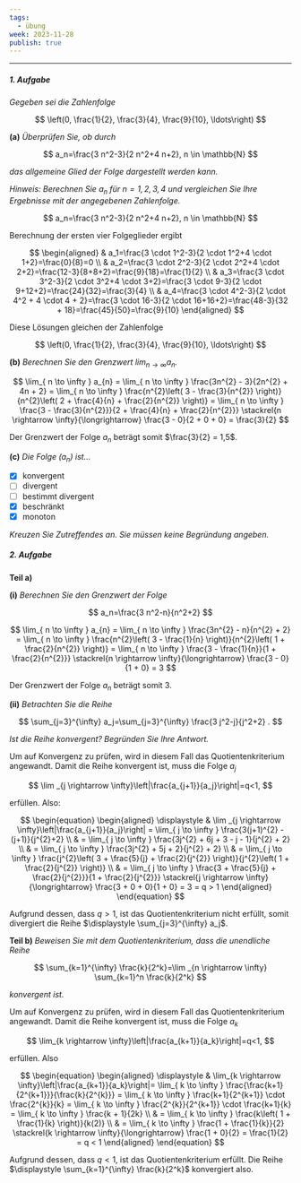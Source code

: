 ```yaml
---
tags:
  - übung
week: 2023-11-28
publish: true
---
```

***
##### 1. Aufgabe
*Gegeben sei die Zahlenfolge*

$$
\left(0, \frac{1}{2}, \frac{3}{4}, \frac{9}{10}, \ldots\right)
$$

**(a)**
*Überprüfen Sie, ob durch*

$$
a_n=\frac{3 n^2-3}{2 n^2+4 n+2}, n \in \mathbb{N}
$$

*das allgemeine Glied der Folge dargestellt werden kann.*

*Hinweis: Berechnen Sie $a_n$ für $n=1,2,3,4$ und vergleichen Sie Ihre Ergebnisse mit der angegebenen Zahlenfolge.*


$$
a_n=\frac{3 n^2-3}{2 n^2+4 n+2}, n \in \mathbb{N}
$$

Berechnung der ersten vier Folgeglieder ergibt

$$
\begin{aligned}
& a_1=\frac{3 \cdot 1^2-3}{2 \cdot 1^2+4 \cdot 1+2}=\frac{0}{8}=0 \\
& a_2=\frac{3 \cdot 2^2-3}{2 \cdot 2^2+4 \cdot 2+2}=\frac{12-3}{8+8+2}=\frac{9}{18}=\frac{1}{2} \\
& a_3=\frac{3 \cdot 3^2-3}{2 \cdot 3^2+4 \cdot 3+2}=\frac{3 \cdot 9-3}{2 \cdot 9+12+2}=\frac{24}{32}=\frac{3}{4} \\
& a_4=\frac{3 \cdot 4^2-3}{2 \cdot 4^2 + 4 \cdot 4 + 2}=\frac{3 \cdot 16-3}{2 \cdot 16+16+2}=\frac{48-3}{32 + 18}=\frac{45}{50}=\frac{9}{10}
\end{aligned}
$$

Diese Lösungen gleichen der Zahlenfolge

$$
\left(0, \frac{1}{2}, \frac{3}{4}, \frac{9}{10}, \ldots\right)
$$

**(b)**
*Berechnen Sie den Grenzwert $\displaystyle \lim _{n \rightarrow \infty} a_n$.*


$$
\lim_{ n \to \infty } a_{n} = \lim_{ n \to \infty } \frac{3n^{2} - 3}{2n^{2} + 4n + 2} = \lim_{ n \to \infty } \frac{n^{2}\left( 3 - \frac{3}{n^{2}} \right)}{n^{2}\left( 2 + \frac{4}{n} + \frac{2}{n^{2}} \right)} = \lim_{ n \to \infty } \frac{3 - \frac{3}{n^{2}}}{2 + \frac{4}{n} + \frac{2}{n^{2}}} \stackrel{n \rightarrow \infty}{\longrightarrow} \frac{3 - 0}{2 + 0 + 0} = \frac{3}{2}
$$

Der Grenzwert der Folge $a_{n}$ beträgt somit $\frac{3}{2} = 1,5$.

**(c)**
*Die Folge $\left(a_n\right)$ ist...*

- [x] konvergent
- [ ] divergent
- [ ] bestimmt divergent
- [x] beschränkt
- [x] monoton

*Kreuzen Sie Zutreffendes an. Sie müssen keine Begründung angeben.*

##### 2. Aufgabe 

**Teil a)**

**(i)**
*Berechnen Sie den Grenzwert der Folge*

$$
a_n=\frac{3 n^2-n}{n^2+2}
$$

$$
\lim_{ n \to \infty } a_{n} = \lim_{ n \to \infty } \frac{3n^{2} - n}{n^{2} + 2} = \lim_{ n \to \infty } \frac{n^{2}\left( 3 - \frac{1}{n} \right)}{n^{2}\left( 1 + \frac{2}{n^{2}} \right)} = \lim_{ n \to \infty } \frac{3 - \frac{1}{n}}{1 + \frac{2}{n^{2}}} \stackrel{n \rightarrow \infty}{\longrightarrow} \frac{3 - 0}{1 + 0} = 3
$$

Der Grenzwert der Folge $a_{n}$ beträgt somit 3.

**(ii)**
*Betrachten Sie die Reihe*

$$
\sum_{j=3}^{\infty} a_j=\sum_{j=3}^{\infty} \frac{3 j^2-j}{j^2+2} .
$$

*Ist die Reihe konvergent? Begründen Sie Ihre Antwort.*

Um auf Konvergenz zu prüfen, wird in diesem Fall das Quotientenkriterium angewandt.
Damit die Reihe konvergent ist, muss die Folge $a_{j}$

$$
\lim _{j \rightarrow \infty}\left|\frac{a_{j+1}}{a_j}\right|=q<1,
$$

erfüllen. Also:

$$
\begin{equation}
\begin{aligned} \displaystyle
& \lim _{j \rightarrow \infty}\left|\frac{a_{j+1}}{a_j}\right| = \lim_{ j \to \infty } \frac{3(j+1)^{2} - (j+1)}{j^{2}+2} \\
& = \lim_{ j \to \infty } \frac{3j^{2} + 6j + 3 - j - 1}{j^{2} + 2} \\
& = \lim_{ j \to \infty } \frac{3j^{2} + 5j + 2}{j^{2} + 2} \\
& = \lim_{ j \to \infty } \frac{j^{2}\left( 3 + \frac{5}{j} + \frac{2}{j^{2}} \right)}{j^{2}\left( 1 + \frac{2}{j^{2}} \right)} \\
& = \lim_{ j \to \infty } \frac{3 + \frac{5}{j} + \frac{2}{j^{2}}}{1 + \frac{2}{j^{2}}} \stackrel{j \rightarrow \infty}{\longrightarrow} \frac{3 + 0 + 0}{1 + 0} = 3 = q > 1
\end{aligned}
\end{equation}
$$

Aufgrund dessen, dass $q > 1$, ist das Quotientenkriterium nicht erfüllt, somit divergiert die Reihe $\displaystyle \sum_{j=3}^{\infty} a_j$.


**Teil b)**
*Beweisen Sie mit dem Quotientenkriterium, dass die unendliche Reihe*

$$
\sum_{k=1}^{\infty} \frac{k}{2^k}=\lim _{n \rightarrow \infty} \sum_{k=1}^n \frac{k}{2^k}
$$

*konvergent ist.*

Um auf Konvergenz zu prüfen, wird in diesem Fall das Quotientenkriterium angewandt.
Damit die Reihe konvergent ist, muss die Folge $a_{k}$

$$
\lim_{k \rightarrow \infty}\left|\frac{a_{k+1}}{a_k}\right|=q<1,
$$

erfüllen. Also

$$
\begin{equation}
\begin{aligned} \displaystyle
& \lim_{k \rightarrow \infty}\left|\frac{a_{k+1}}{a_k}\right|= \lim_{ k \to \infty } \frac{\frac{k+1}{2^{k+1}}}{\frac{k}{2^{k}}} = \lim_{ k \to \infty } \frac{k+1}{2^{k+1}} \cdot \frac{2^{k}}{k} = \lim_{ k \to \infty } \frac{2^{k}}{2^{k+1}} \cdot \frac{k+1}{k} = \lim_{ k \to \infty } \frac{k + 1}{2k} \\
& = \lim_{ k \to \infty } \frac{k\left( 1 + \frac{1}{k} \right)}{k(2)} \\
& = \lim_{ k \to \infty } \frac{1 + \frac{1}{k}}{2} \stackrel{k \rightarrow \infty}{\longrightarrow} \frac{1 + 0}{2} = \frac{1}{2} = q < 1
\end{aligned}
\end{equation}
$$

Aufgrund dessen, dass $q < 1$, ist das Quotientenkriterium erfüllt. Die Reihe $\displaystyle \sum_{k=1}^{\infty} \frac{k}{2^k}$ konvergiert also.
